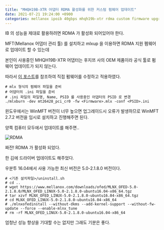 ```yaml
---
title: "MHQH19B-XTR 어댑터 RDMA 활성화를 위한 커스텀 펌웨어 업데이트"
date: 2021-07-21 19:24:00 +0900
categories: mellanox ipoib 40gbps mhqh19b-xtr rdma custom firmware upgrade
---
```

IB 의 성능을 제대로 활용하려면 RDMA 가 활성화 되어있어야 한다.

MFT(Mellanox 어댑터 관리 툴) 를 설치하고 mlxup 을 이용하면 RDMA 지원 펨웨어로 업데이트 할 수 있는데

본인이 사용중인 MHQH19B-XTR 어댑터는 후지쯔 사의 OEM 제품이라 공식 툴로 펌웨어 업데이트가 되지 않는다.

따라서 [이 포스트](https://www.servethehome.com/custom-firmware-mellanox-oem-infiniband-rdma-windows-server-2012)를 참조하여 직접 펌웨어를 수정하고 적용하였다.

```
# mlx 형식의 펌웨어 파일을 준비
# 어댑터의 .ini 파일을 준비
# .ini 파일의 파일명, Name, PSID 를 사용중인 어댑터의 PSID 로 변경
./mlxburn -dev mt26428_pci_cr0 -fw <Firmware>.mlx -conf <PSID>.ini
```

윈도우에서는 WinMFT 버전이 너무 높으면 업그레이드시 오류가 발생하므로
WinMFT 2.7.2 버전을 임시로 설치하고 진행해주면 된다.

양쪽 컴퓨터 모두에서 업데이트를 해주면..

![RDMA](https://user-images.githubusercontent.com/34763810/126472500-4cf5cae6-d737-4639-bf77-81921e0c1e5b.png)

짜잔! RDMA 가 활성화 되었다.

한 김에 드라이버 업데이트도 해주었다.

우분투 16.04에서 사용 가능한 최신 버전은 5.0-2.1.8.0 버전이다.
```
# <기존 설치파일>/uninstall.sh
# cd ..
# wget https://www.mellanox.com/downloads/ofed/MLNX_OFED-5.0-2.1.8.0/MLNX_OFED_LINUX-5.0-2.1.8.0-ubuntu16.04-x86_64.tgz
# tar xzvf MLNX_OFED_LINUX-5.0-2.1.8.0-ubuntu16.04-x86_64.tgz
# cd MLNX_OFED_LINUX-5.0-2.1.8.0-ubuntu16.04-x86_64
# ./mlnxofedinstall --without-dkms --add-kernel-support --without-fw-update --force --enable-mlnx_tune
# rm -rf MLNX_OFED_LINUX-5.0-2.1.8.0-ubuntu16.04-x86_64
```

엄청난 성능 향상을 기대할 수는 없지만 그래도 기분은 좋다.
